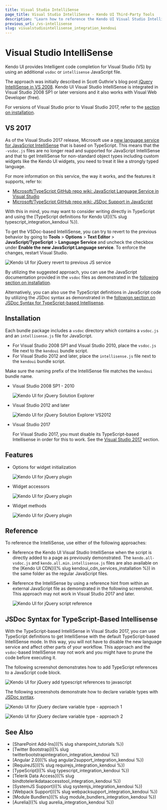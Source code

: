 ```yaml
---
title: Visual Studio IntelliSense
page_title: Visual Studio IntelliSense - Kendo UI Third-Party Tools
description: "Learn how to reference the Kendo UI Visual Studio IntelliSense by using an additional vsdoc or IntelliSense JavaScript file."
previous_url: /vs-intellisense
slug: visualstudiointellisense_integration_kendoui
---
```


# Visual Studio IntelliSense

Kendo UI provides Intelligent code completion for Visual Studio (VS) by using an additional `vsdoc` or `intellisense` JavaScript file.

The approach was initially described in Scott Guthrie's blog post [jQuery IntelliSense in VS 2008](http://weblogs.asp.net/scottgu/archive/2008/11/21/jquery-intellisense-in-vs-2008.aspx). Kendo UI Visual Studio IntelliSense is integrated in Visual Studio 2008 SP1 or later versions and it also works with Visual Web Developer (free).

For versions of Visual Studio prior to Visual Studio 2017, refer to the [section on installation](#installation).

## VS 2017

As of the Visual Studio 2017 release, Microsoft use a [new language service for JavaScript IntelliSense](https://docs.microsoft.com/en-us/visualstudio/ide/javascript-intellisense?view=vs-2017) that is based on TypeScript. This means that the `-vsdoc.js` files are no longer read and supported for JavaScript IntelliSense and that to get IntelliSense for non-standard object types including custom widgets like the Kendo UI widgets, you need to treat it like a strongly typed language.

For more information on this service, the way it works, and the features it supports, refer to:
* [Microsoft/TypeScript GitHub repo wiki: JavaScript Language Service in Visual Studio](https://github.com/Microsoft/TypeScript/wiki/JavaScript-Language-Service-in-Visual-Studio)
* [Microsoft/TypeScript GitHub repo wiki: JSDoc Support in JavaScript](https://github.com/Microsoft/TypeScript/wiki/JsDoc-support-in-JavaScript)

With this in mind, you may want to consider writing directly in TypeScript and using the [TypeScript definitions for Kendo UI]({% slug typescript_integration_kendoui %}).

To get the VSDoc-based IntelliSense, you can try to revert to the previous behavior by going to **Tools** > **Options** > **Text Editor** > **JavaScript/TypeScript** > **Language Service** and uncheck the checkbox under **Enable the new JavaScript Language service**. To enforce the changes, restart Visual Studio.

![Kendo UI for jQuery revert to previous JS service](../images/vsdoc/revert-to-old-language-service.png)

By utilizing the suggested approach, you can use the JavaScript documentation provided in the `vsdoc` files as demonstrated in the [following section on installation](#installation).

Alternatively, you can also use the TypeScript definitions in JavaScript code by utilizing the JSDoc syntax as demonstrated in the [followign section on JSDoc Syntax for TypeScript-based Intellisense](#jsdoc-syntax-for-typescript-based-intellisense).

## Installation

Each bundle package includes a `vsdoc` directory which contains a `vsdoc.js` and an `intellisense.js` file for JavaScript.

* For Visual Studio 2008 SP1 and Visual Studio 2010, place the `vsdoc.js` file next to the `kendoui` bundle script.
* For Visual Studio 2012 and later, place the `intellisense.js` file next to the `kendoui` bundle script.

Make sure the naming prefix of the IntelliSense file matches the `kendoui` bundle name.

- Visual Studio 2008 SP1 - 2010

    ![Kendo UI for jQuery Solution Explorer](../images/vsdoc/solution-explorer.png)

- Visual Studio 2012 and later

    ![Kendo UI for jQuery Solution Explorer VS2012](../images/vsdoc/solution-explorer-vs2012.png)

- Visual Studio 2017

    For Visual Studio 2017, you must disable its TypeScript-based Intellisense in order for this to work. See the [Visual Studio 2017](#visual-studio-2017) section.

## Features

* Options for widget initialization

    ![Kendo UI for jQuery plugin](../images/vsdoc/jquery-plugin.png)

* Widget accessors

    ![Kendo UI for jQuery plugin](../images/vsdoc/jquery-accessor.png)

* Widget methods

    ![Kendo UI for jQuery plugin](../images/vsdoc/widget-method.png)

## Reference

To reference the IntelliSense, use either of the following approaches:

* Reference the Kendo UI Visual Studio IntelliSense when the script is directly added to a page as previously demonstrated. The `kendo.all-vsdoc.js` and `kendo.all.min.intellisense.js` files are also available on the [Kendo UI CDN]({% slug kendoui_cdn_services_installation %}) in the same folder as the regular JavaScript files.
* Reference the IntelliSense by using a reference hint from within an external JavaScript file as demonstrated in the following screenshot. This approach may not work in Visual Studio 2017 and later.

    ![Kendo UI for jQuery script reference](../images/vsdoc/js-reference.png)

## JSDoc Syntax for TypeScript-Based Intellisense

With the TypeScript-based IntelliSense in Visual Studio 2017, you can use TypeScript definitions to get IntelliSense with the default TypeScript-based IntelliSense mode. In this way, you will not have to disable the new language service and affect other parts of your workflow. This approach and the `vsdoc`-based IntelliSense may not work and you might have to prune the code before executing it.

The following screenshot demonstrates how to add TypeScript references to a JavaScript code block.

![Kendo UI for jQuery add typescript references to javascript](../images/vsdoc/ts-intellisense-in-js.jpg)

The following screenshots demonstrate how to declare variable types with [JSDoc syntax](https://github.com/Microsoft/TypeScript/wiki/JsDoc-support-in-JavaScript).

![Kendo UI for jQuery declare variable type - approach 1](../images/vsdoc/define-ts-variable-type-in-js-1.jpg)

![Kendo UI for jQuery declare variable type - approach 2](../images/vsdoc/define-ts-variable-type-in-js-2.jpg)

## See Also

* [SharePoint Add-Ins]({% slug sharepoint_tutorials %})
* [Twitter Bootstrap]({% slug twitterbootstrapintegration_integration_kendoui %})
* [Angular 2.0]({% slug angular2support_integration_kendoui %})
* [RequireJS]({% slug requirejs_integration_kendoui %})
* [TypeScript]({% slug typescript_integration_kendoui %})
* [Telerik Data Access]({% slug bindtotelerikdataaccesstool_integration_kendoui %})
* [SystemJS Support]({% slug systemjs_integration_kendoui %})
* [Webpack Support]({% slug webpacksupport_integration_kendoui %})
* [Module Bundlers]({% slug module_bundlers_integration_kendoui %})
* [Aurelia]({% slug aurelia_integration_kendoui %})
